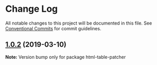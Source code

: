 # Change Log

All notable changes to this project will be documented in this file.
See [Conventional Commits](https://conventionalcommits.org) for commit guidelines.

## [1.0.2](https://gitlab.com/codsen/codsen/compare/html-table-patcher@1.0.1...html-table-patcher@1.0.2) (2019-03-10)

**Note:** Version bump only for package html-table-patcher
